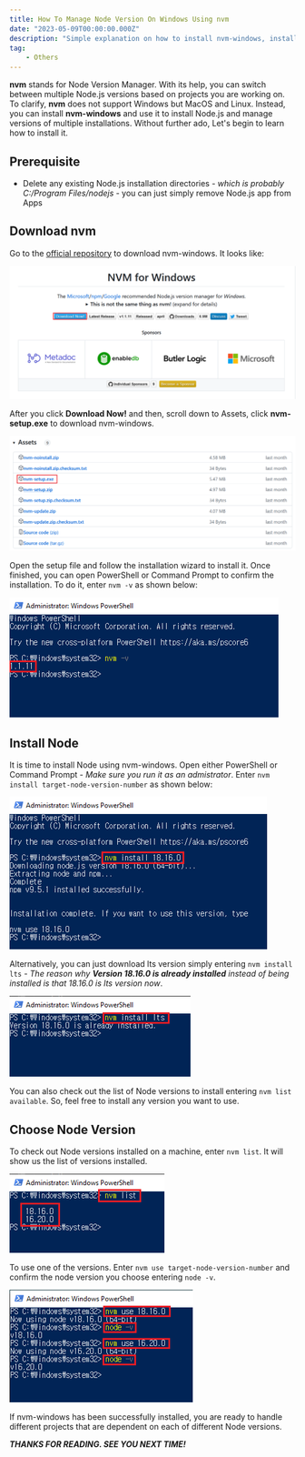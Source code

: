 ```yaml
---
title: How To Manage Node Version On Windows Using nvm
date: "2023-05-09T00:00:00.000Z"
description: "Simple explanation on how to install nvm-windows, install more than one Node and switch between them."
tag: 
    - Others
---
```


**nvm** stands for Node Version Manager. With its help, you can switch between multiple Node.js versions based on projects you are working on. To clarify, **nvm** does not support Windows but MacOS and Linux. Instead, you can install **nvm-windows** and use it to install Node.js and manage versions of multiple installations. Without further ado, Let's begin to learn how to install it.

## Prerequisite
- Delete any existing Node.js installation directories - _which is probably C:/Program Files/nodejs_ - you can just simply remove Node.js app from Apps

## Download nvm
Go to the [official repository](https://github.com/coreybutler/nvm-windows) to download nvm-windows. It looks like:

![nvm-windows-git](../imgs/14/nvm-windows-git.png)

After you click **Download Now!** and then, scroll down to Assets, click **nvm-setup.exe** to download nvm-windows.

![nvm-setup-exe](../imgs/14/nvm-setup-exe.png)

Open the setup file and follow the installation wizard to install it. Once finished, you can open PowerShell or Command Prompt to confirm the installation. To do it, enter `nvm -v` as shown below:

![nvm-version](../imgs/14/nvm-version.png)

## Install Node
It is time to install Node using nvm-windows. Open either PowerShell or Command Prompt - _Make sure you run it as an admistrator_. Enter `nvm install target-node-version-number` as shown below:

![install-node](../imgs/14/install-node.png)

Alternatively, you can just download lts version simply entering `nvm install lts` - _The reason why **Version 18.16.0 is already installed** instead of being installed is that 18.16.0 is lts version now_.

![node-install-lts](../imgs/14/node-install-lts.png)

You can also check out the list of Node versions to install entering `nvm list available`. So, feel free to install any version you want to use.

## Choose Node Version
To check out Node versions installed on a machine, enter `nvm list`. It will show us the list of versions installed.

![nvm-list](../imgs/14/nvm-list.png)

To use one of the versions. Enter `nvm use target-node-version-number` and confirm the node version you choose entering `node -v`.

![nvm-use](../imgs/14/nvm-use.png)

If nvm-windows has been successfully installed, you are ready to handle different projects that are dependent on each of different Node versions.

_**THANKS FOR READING. SEE YOU NEXT TIME!**_